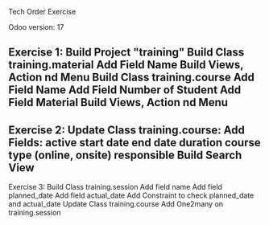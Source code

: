 Tech Order Exercise

Odoo version: 17

Exercise 1:
    Build Project "training"
    Build Class training.material
        Add Field Name
        Build Views, Action nd Menu
    Build Class training.course
        Add Field Name
        Add Field Number of Student
        Add Field Material
        Build Views, Action nd Menu
---------------------------------------------------
Exercise 2:
    Update Class training.course:
        Add Fields:
            active
            start date
            end date
            duration
            course type (online, onsite)
            responsible
        Build Search View
--------------------------------------------------------
Exercise 3:
    Build Class training.session
        Add field name
        Add field planned_date
        Add field actual_date
        Add Constraint to check planned_date and actual_date
    Update Class training.course
        Add One2many on training.session